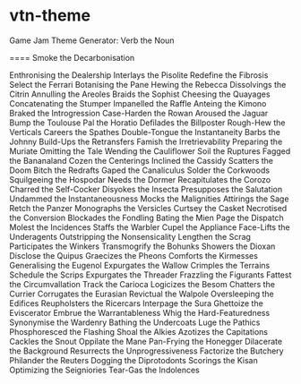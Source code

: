vtn-theme
=========
Game Jam Theme Generator:
Verb the Noun

====
Smoke the Decarbonisation  

Enthronising the Dealership
Interlays the Pisolite
Redefine the Fibrosis
Select the Ferrari
Botanising the Pane
Hewing the Rebecca
Dissolvings the Citrin
Annulling the Areoles
Braids the Sophist
Cheesing the Quayages
Concatenating the Stumper
Impanelled the Raffle
Anteing the Kimono
Braked the Introgression
Case-Harden the Rowan
Aroused the Jaguar
Bump the Toulouse
Pal the Horatio
Defilades the Billposter
Rough-Hew the Verticals
Careers the Spathes
Double-Tongue the Instantaneity
Barbs the Johnny
Build-Ups the Retransfers
Famish the Irretrievability
Preparing the Muriate
Omitting the Tale
Wending the Cauliflower
Soil the Ruptures
Fagged the Bananaland
Cozen the Centerings
Inclined the Cassidy
Scatters the Doom
Bitch the Redrafts
Gaped the Canaliculus
Solder the Corkwoods
Squilgeeing the Hospodar
Needs the Dormer
Recapitulates the Corozo
Charred the Self-Cocker
Disyokes the Insecta
Presupposes the Salutation
Undammed the Instantaneousness
Mocks the Malignities
Attirings the Sage
Retch the Panzer
Monographs the Versicles
Curtsey the Casket
Necrotised the Conversion
Blockades the Fondling
Bating the Mien
Page the Dispatch
Molest the Incidences
Staffs the Warbler
Cupel the Appliance
Face-Lifts the Underagents
Outstripping the Nonsensicality
Lengthen the Scrag
Participates the Winkers
Transmogrify the Bohunks
Showers the Dioxan
Disclose the Quipus
Graecizes the Pheons
Comforts the Kirmesses
Generalising the Eugenol
Expurgates the Wallow
Crimples the Terrains
Schedule the Scrips
Expurgates the Threader
Frazzling the Figurants
Fattest the Circumvallation
Track the Carioca
Logicizes the Besom
Chatters the Currier
Corrugates the Eurasian
Revictual the Walpole
Oversleeping the Edifices
Reupholsters the Ricercars
Interpage the Sura
Ghettoize the Eviscerator
Embrue the Warrantableness
Whig the Hard-Featuredness
Synonymise the Wardenry
Bathing the Undercoats
Luge the Pathics
Phosphoresced the Flashing
Shoal the Alkies
Azotizes the Capitations
Cackles the Snout
Oppilate the Mane
Pan-Frying the Honegger
Dilacerate the Background
Resurrects the Unprogressiveness
Factorize the Butchery
Philander the Reuters
Dogging the Diprotodonts
Scorings the Kisan
Optimizing the Seigniories
Tear-Gas the Indolences
